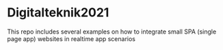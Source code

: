 # Digitalteknik2021
This repo includes several examples on how to integrate small SPA (single page app) websites in realtime app scenarios
